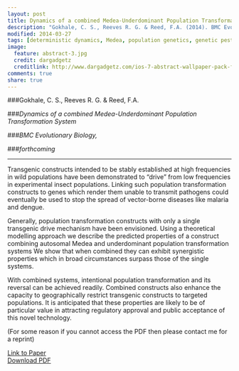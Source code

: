 ```yaml
---
layout: post
title: Dynamics of a combined Medea-Underdominant Population Transformation System
description: "Gokhale, C. S., Reeves R. G. & Reed, F.A. (2014). BMC Evolutionary Biology."
modified: 2014-03-27
tags: [deterministic dynamics, Medea, population genetics, genetic pest management]
image:
  feature: abstract-3.jpg
  credit: dargadgetz
  creditlink: http://www.dargadgetz.com/ios-7-abstract-wallpaper-pack-for-iphone-5-and-ipod-touch-retina/
comments: true
share: true
---
```


###Gokhale, C. S., Reeves R. G. & Reed, F.A.

###*Dynamics of a combined Medea-Underdominant Population Transformation System*

###*BMC Evolutionary Biology,*

###*forthcoming*

***
<!--
> "There is much territory between economics and biology that is still virgin ground. It will be tilled increasingly in the future. We should not be surprised if the first explorations are both crude and pretentious. Wisdom and maturity are the last settlers to arrive in pioneering communities"
-- Paul Samuelson (Modes of thought in economics and biology. Am Econ Rev 75(2):166–172, 1985)
-->
Transgenic constructs intended to be stably established at high frequencies in wild populations have been demonstrated to “drive” from low frequencies in experimental insect populations. Linking such population transformation constructs to genes which render them unable to transmit pathogens could eventually be used to stop the spread of vector-borne diseases like malaria and dengue.Generally, population transformation constructs with only a single transgenic drive mechanism have been envisioned. Using a theoretical modelling approach we describe the predicted properties of a construct combining autosomal Medea and underdominant population transformation systems We show that when combined they can exhibit synergistic properties which in broad circumstances surpass those of the single systems.With combined systems, intentional population transformation and its reversal can be achieved readily. Combined constructs also enhance the capacity to geographically restrict transgenic constructs to targeted populations. It is anticipated that these properties are likely to be of particular value in attracting regulatory approval and public acceptance of this novel technology.

(For some reason if you cannot access the PDF then please contact me for a reprint)

<div markdown="0"><a href="http://www.biomedcentral.com/1471-2148/14/98" class="btn btn-success">Link to Paper</a></div>

<div markdown="0"><a href="http://www.biomedcentral.com/content/pdf/1471-2148-14-98.pdf" class="btn btn-info">Download PDF</a></div>